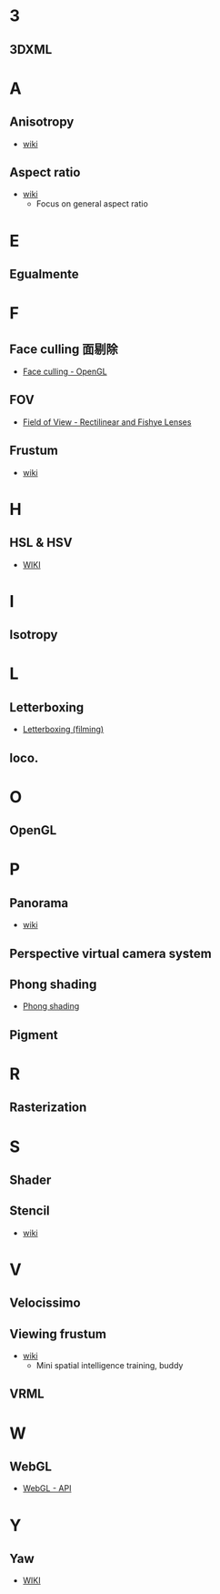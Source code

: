 
# 3
## 3DXML

# A
## Anisotropy
- [wiki](https://en.wikipedia.org/wiki/Anisotropy)
## Aspect ratio
- [wiki](https://en.wikipedia.org/wiki/Aspect_ratio)
  - Focus on general aspect ratio 

# E
## Egualmente

# F
## Face culling 面剔除
- [Face culling - OpenGL](https://learnopengl.com/Advanced-OpenGL/Face-culling)
## FOV
- [Field of View - Rectilinear and Fishye Lenses](http://www.bobatkins.com/photography/technical/field_of_view.html)
## Frustum
- [wiki](https://en.wikipedia.org/wiki/Frustum)

# H
## HSL & HSV
- [WIKI](https://en.wikipedia.org/wiki/HSL_and_HSV)


# I
## Isotropy


# L

## Letterboxing
- [Letterboxing (filming)](https://en.wikipedia.org/wiki/Letterboxing_(filming))
## loco.

# O
## OpenGL

# P
## Panorama
- [wiki](https://en.wikipedia.org/wiki/Panorama)
## Perspective virtual camera system
## Phong shading
- [Phong shading](https://en.wikipedia.org/wiki/Phong_shading)
## Pigment
# R
## Rasterization

# S
## Shader
## Stencil
- [wiki](https://en.wikipedia.org/wiki/Stencil)
# V
## Velocissimo
## Viewing frustum
- [wiki](https://en.wikipedia.org/wiki/Viewing_frustum)
  - Mini spatial intelligence training, buddy
## VRML

# W
## WebGL
- [WebGL - API](https://developer.mozilla.org/en-US/docs/Web/API/WebGL_API)


# Y 
## Yaw
- [WIKI](https://en.wikipedia.org/wiki/Yaw_(rotation))

